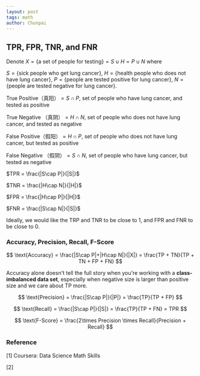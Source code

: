 ```yaml
---
layout: post
tags: math
author: Chunpai
---
```




## TPR, FPR, TNR, and FNR

Denote $X = \{\text{a set of people for testing}\} = S \cup H = P \cup N$ where 

$S = \{ \text{sick people who get lung cancer} \}$,  $H = \{ \text{health people who does not have lung cancer} \}$, $P = \{ \text{people are tested positive for lung cancer} \}$, $N = \{ \text{people are tested negative for lung cancer} \}$. 

$\text{True Positive（真阳）} = S \cap P$, set of people who have lung cancer, and tested as positive

$\text{True Negative （真阴）} = H \cap N$, set of people who does not have lung cancer, and tested as negative

$\text{False Positive（假阳）} = H \cap P$, set of people who does not have lung cancer, but tested as positive

$\text{False Negative （假阴）} = S \cap N$, set of people who have lung cancer, but tested as negative

$TPR = \frac{|S\cap P|}{|S|}$ 

$TNR = \frac{|H\cap N|}{|H|}$ 

$FPR = \frac{|H\cap P|}{|H|}$ 

$FNR = \frac{|S\cap N|}{|S|}$ 

Ideally, we would like the TRP and TNR to be close to 1, and FPR and FNR to be close to 0.



### Accuracy, Precision, Recall, F-Score

$$
\text{Accuracy} = \frac{|S\cap P|+|H\cap N|}{|X|} = \frac{TP + TN}{TP + TN + FP + FN}
$$

Accuracy alone doesn't tell the full story when you're working with a **class-imbalanced data set**, especially when negative size is larger than positive size and we care about TP more. 


$$
\text{Precision} = \frac{|S\cap P|}{|P|} = \frac{TP}{TP + FP}
$$

$$
\text{Recall} = \frac{|S\cap P|}{|S|} = \frac{TP}{TP + FN} = TPR
$$

$$
\text{F-Score} = \frac{2\times Precision \times Recall}{Precision + Recall}
$$










### Reference

[1] Coursera: Data Science Math Skills

[2]


